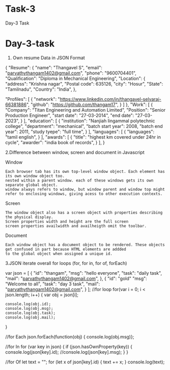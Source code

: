 # Task-3
Day-3 Task
# Day-3-task

1. Own resume Data in JSON Format

{
"Resume": {
"name": "Thangavel S",
"email": "parvathythangam1402@gmail.com",
"phone": "9600704401",
"Qualification": "Diploma in Mechanical Engineering",
"Location": {
"address": "Krishna nagar",
"Postal code": 635126,
"city": "Hosur",
"State": "Tamilnadu",
"Country": "India",
},

"Profiles": [
{
"network": "https://www.linkedin.com/in/thangavel-selvaraj-66381886",
"github": "https://github.com/thangam17",
}
]
},
"Work": [
{
"Company": "Titan Engineering and Automation Limited",
"Position": "Senior Production Engineer",
"start date": "27-03-2014",
"end date": "27-03-2023",
}
],
"education": [
{
"institution": "Nanjiah lingammal polytechnic college",
"department": "mechanical",
"batch start year": 2008,
"batch end year": 2011,
"study tyepe": "full time",
}
],
"languages": [
{
"languages": "tamil english",
}
],
"awards": [
{
"title": "highest km covered under 24hr in cycle",
"awarder": "india book of records",
}
],
}


2.Difference between window, screen and document in Javascript

Window

    Each browser tab has its own top-level window object. Each element has its own window object too.
    nested within a parent window. each of these windows gets its own separate global object.
    window always refers to window, but window parent and window top might refer to enclosing windows, giving acess to other execution contexts.

Screen

    The window object also has a screen object with properties describing the physical display.
    Screen properties width and height are the full screen
    screen properties availwidth and availheigth omit the toolbar.

Document

    Each window object has a document object to be rendered. These objects get confused in part because HTML elements are addded
    to the global object when assigned a unique id.

3.JSON iterate overall for loops (for, for in, for of, forEach)


var json = [
{
    "id": "thangam", 
    "msg": "hello everyone",
    "task": "daily task",
    "mail": "parvathythangam1402@gmail.com",
},
{
    "id": "gold" 
    "msg": "Welcome to all",
    "task": "day 3 task",
    "mail": "parvathythangam1402@gmail.com",
}
];
//for loop
for(var i = 0; i < json.length; i++) {
    var obj = json[i];

    console.log(obj.id);
    console.log(obj.msg);
    console.log(obj.task);
    console.log(obj.mail);

}


//for Each
json.forEach(function(obj) { console.log(obj.msg)};

//for In
for (var key in json) {
if (json.hasOwnProperty(key)) {
  console.log(json[key].id);
  //console.log(json[key].msg);
}
}


//for Of
let text = "";
for (let x of json[key].id) {
 text += x; 
}
 console.log(text);
